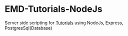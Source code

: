 # EMD-Tutorials-NodeJs
Server side scripting for [Tutorials](https://github.com/E-DineshKumar/EMD-Tutorials-Angular4) using NodeJs, Express, PostgresSql(Database)
